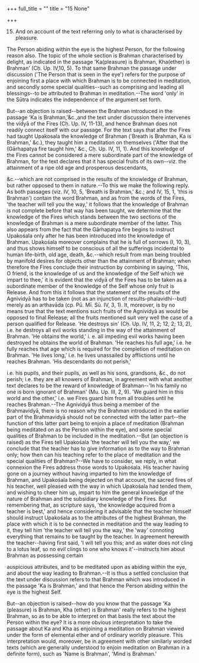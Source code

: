 +++
full_title = ""
title = "15 None"

+++


15. And on account of the text referring only to what is characterised by pleasure.

The Person abiding within the eye is the highest Person, for the following reason also. The topic of the whole section is Brahman characterised by delight, as indicated in the passage 'Ka(pleasure) is Brahman, Kha(ether) is Brahman' (Cḥ. Up. IV,10, 5). To that same Brahman the passage under discussion ('The Person that is seen in the eye') refers for the purpose of enjoining first a place with which Brahman is to be connected in meditation, and secondly some special qualities--such as comprising and leading all blessings--to be attributed to Brahman in meditation.--The word 'only' in the Sūtra indicates the independence of the argument set forth.

But--an objection is raised--between the Brahman introduced in the passage 'Ka is Brahman,'&c.,and the text under discussion there intervenes the vidyā of the Fires (Cḥ. Up. IV, 11-13), and hence Brahman does not readily connect itself with our passage. For the text says that after the Fires had taught Upakosala the knowledge of Brahman ('Breath is Brahman, Ka is Brahman,' &c.), they taught him a meditation on themselves ('After that the (Gārhapatya fire taught him,' &c., Cḥ. Up. IV, 11, 1). And this knowledge of the Fires cannot be considered a mere subordinate part of the knowledge of Brahman, for the text declares that it has special fruits of its own--viz. the attainment of a ripe old age and prosperous descendants,

 &c.--which are not comprised in the results of the knowledge of Brahman, but rather opposed to them in nature.--To this we make the following reply. As both passages (viz. IV, 10, 5, 'Breath is Brahman,' &c.; and IV, 15, 1, 'this is Brahman') contain the word Brahman, and as from the words of the Fires, 'the teacher will tell you the way,' it follows that the knowledge of Brahman is not complete before that way has been taught, we determine that the knowledge of the Fires which stands between the two sections of the knowledge of Brahman is a mere subordinate member of the latter. This also appears from the fact that the Gārhapatya fire begins to instruct Upakośala only after he has been introduced into the knowledge of Brahman. Upakośala moreover complains that he is full of sorrows (I, 10, 3), and thus shows himself to be conscious of all the sufferings incidental to human life-birth, old age, death, &c.--which result from man being troubled by manifold desires for objects other than the attainment of Brahman; when therefore the Fires conclude their instruction by combining in saying, 'This, O friend, is the knowledge of us and the knowledge of the Self which we impart to thee,' it is evident that the vidyā of the Fires has to be taken as a subordinate member of the knowledge of the Self whose only fruit is Release. And from this it follows that the statement of the results of the Agnividyā has to be taken (not as an injunction of results-phalavidhi--but) merely as an arthavāda (cp. Pū. Mī. Sū. IV, 3, 1). It, moreover, is by no means true that the text mentions such fruits of the Agnividyā as would be opposed to final Release; all the fruits mentioned suit very well the case of a person qualified for Release. 'He destroys sin' (Cḥ. Up. IV, 11, 2; 12, 2; 13, 2), i.e. he destroys all evil works standing in the way of the attainment of Brahman. 'He obtains the world,' i. e. all impeding evil works having been destroyed he obtains the world of Brahman. 'He reaches his full age,' i.e. he fully reaches that age which is required for the completion of meditation on Brahman. 'He lives long,' i.e. he lives unassailed by afflictions until he reaches Brahman. 'His descendants do not perish,'

i.e. his pupils, and their pupils, as well as his sons, grandsons, &c., do not perish; i.e. they are all knowers of Brahman, in agreement with what another text declares to be the reward of knowledge of Brahman--'In his family no one is born ignorant of Brahman' (Mu. Up. III, 2, 9). 'We guard him in this world and the other,' i.e. we Fires guard him from all troubles until he reaches Brahman.--The Agnividyā thus being a member of the Brahmavidyā, there is no reason why the Brahman introduced in the earlier part of the Brahmavidyā should not be connected with the latter part--the function of this latter part being to enjoin a place of meditation (Brahman being meditated on as the Person within the eye), and some special qualities of Brahman to be included in the meditation.--But (an objection is raised) as the Fires tell Upakośala 'the teacher will tell you the way,' we conclude that the teacher has to give information as to the way to Brahman only; how then can his teaching refer to the place of meditation and the special qualities of Brahman?--We have to consider, we reply, in what connexion the Fires address those words to Upakośala. His teacher having gone on a journey without having imparted to him the knowledge of Brahman, and Upakośala being dejected on that account, the sacred fires of his teacher, well pleased with the way in which Upakośala had tended them, and wishing to cheer him up, impart to him the general knowledge of the nature of Brahman and the subsidiary knowledge of the Fires. But remembering that, as scripture says, 'the knowledge acquired from a teacher is best,' and hence considering it advisable that the teacher himself should instruct Upakośala as to the attributes of the highest Brahman, the place with which it is to be connected in meditation and the way leading to it, they tell him 'the teacher will tell you the way,' the 'way' connoting everything that remains to be taught by the teacher. In agreement herewith the teacher--having first said, 'I will tell you this; and as water does not cling to a lotus leaf, so no evil clings to one who knows it'--instructs him about Brahman as possessing certain

auspicious attributes, and to be meditated upon as abiding within the eye, and about the way leading to Brahman.--It is thus a settled conclusion that the text under discussion refers to that Brahman which was introduced in the passage 'Ka is Brahman,' and that hence the Person abiding within the eye is the highest Self.

But--an objection is raised--how do you know that the passage 'Ka (pleasure) is Brahman, Kha (ether) is Brahman' really refers to the highest Brahman, so as to be able to interpret on that basis the text about the Person within the eye? It is a more obvious interpretation to take the passage about Ka and Kha as enjoining a meditation on Brahman viewed under the form of elemental ether and of ordinary worldly pleasure. This interpretation would, moreover, be in agreement with other similarly worded texts (which are generally understood to enjoin meditation on Brahman in a definite form), such as 'Name is Brahman', 'Mind is Brahman.'

